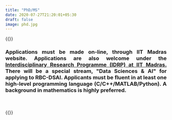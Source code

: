 ```yaml
---
title: "PhD/MS"
date: 2020-07-27T21:20:01+05:30
draft: false
image: phd.jpg
---
```


{{<rawhtml>}} 
<div align="justify">
<h3>Applications must be made on-line, through IIT Madras website.
Applications are also welcome under the <a href="https://sites.google.com/a/smail.iitm.ac.in/iitm-idrp/apply"> Interdisciplinary Research Programme (IDRP) at IIT Madras.</a> There will be a special stream, "Data Sciences & AI" for applying to RBC-DSAI. Applicants must be fluent in at least one high-level programming language (C/C++/MATLAB/Python). A background in mathematics is highly preferred.
</h3>
</div>
<br>
<br>
{{</rawhtml>}}